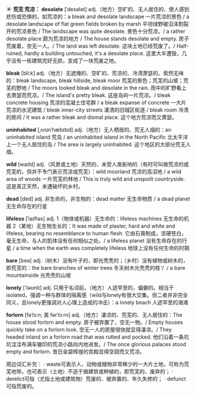 ☀ <span class="category">**荒芜 荒凉：**</span>
<span class="vocabulary">**desolate**</span> [ˈdesələt]
<span class="definition">adj.（地方）空旷的、无人居住的、使人感到悲伤或恐惧的，如荒凉的：</span>a bleak and desolate landscape 一片荒凉的景色 / a desolate landscape of flat green fields broken by marsh 平坦绿野被沼泽割裂开的荒凉景色 / The landscape was quite desolate. 景色十分荒凉。/ a rather desolate place 颇为荒凉的地方 / The house stands desolate and empty. 房子荒废着，空无一人。/ The land was left desolate. 这块土地已经荒废了。/ Half-ruined, hardly a building untouched, it's a desolate place. 这里大半遭毁，几乎没有一栋建筑完好无损，变成了一块荒废之地。
           
<span class="vocabulary">**bleak**</span> [bli:k]
<span class="definition">adj.（地方）无遮掩的、空旷的、荒凉的、冷清萧瑟的、索然无味的：</span>bleak landscape, bleak hillside, bleak moor 荒芜的景色；荒芜的山坡；荒芜的野地 / The moors looked bleak and desolate in the rain. 雨中的旷野看上去萧瑟而荒凉。/ The island's pretty bleak. 这座岛屿一片荒凉。/ bleak concrete housing 荒凉的混凝土住宅群 / a bleak expanse of concrete 一大片荒凉的水泥建筑 / bleak inner-city streets 凄清的旧城区街道 / bleak room 冷清的房间 / It was a rather bleak and dismal place. 这个地方荒凉而又萧瑟。           

<span class="vocabulary">**uninhabited**</span> [ˌʌnɪnˈhæbɪtɪd]
<span class="definition">adj.（地方）无人栖居的、荒无人烟的：</span>an uninhabited island 荒岛 / an uninhabited island in the North Pacific 北太平洋上一个无人居住的岛 / The area is largely uninhabited. 这个地区的大部分荒无人烟。

<span class="vocabulary">**wild**</span> [waɪld] 
<span class="definition">adj.（风景或土地）天然的，未受人类影响的（有时可叫做荒凉的或荒芜的，但并不专门表示荒凉或荒芜）：</span>wild moorland 荒凉的高沼地 / a wild area of woods 一片荒芜的林地 / This is truly wild and unspoilt countryside. 这是真正天然，未遭破坏的乡村。

<span class="vocabulary">**dead**</span> [ded] 
<span class="definition">adj. 非生命的，非生物的：</span>dead matter 无生命物质 / a dead planet 无生命存在的行星
           
<span class="vocabulary">**lifeless**</span> [ˈlaɪfləs]
<span class="definition">adj. 1（物体或机器）无生命的：</span>lifeless machines 无生命的机器 <span class="definition">2（某地）无生物生长的：</span>It was made of plaster, hard and white and lifeless, bearing no resemblance to human flesh. 它由石膏制成，坚硬苍白，毫无生命，与人的肌体没有任何相似之处。/ a lifeless planet 没有生命存在的行星 / a time when the earth was completely lifeless 地球上没有任何生命的时期

<span class="vocabulary">**bare**</span> [beə] 
<span class="definition">adj.（树木）没有叶子的，即光秃秃的；（乡村）没有植物或树木的，即荒芜的：</span>the bare branches of winter trees 冬天树木光秃秃的枝丫 / a bare mountainside 光秃秃的山坡

<span class="vocabulary">**lonely**</span> ['ləʊnlɪ] 
<span class="definition">adj. 只用于名词前，（地方）人迹罕至的，偏僻的。相当于isolated，强调一种与群体的隔离感（wild与lonely有很大交集。但二者并非完全同义，且lonely更强调对人心理上造成的冲击）：</span>a lonely beach 人迹罕至的海滩
           
<span class="vocabulary">**forlorn**</span> [fəˈlɔ:n; 美 fərˈlɔ:rn]
<span class="definition">adj.（地方）凄凉的、荒芜的、无人居住的：</span>The house stood forlorn and empty. 房子被弃置了，空无一物。/ Empty houses quickly take on a forlorn look. 空无一人的房屋很快就显得凄凉。/ They headed inland on a forlorn road that was rutted and pocked. 他们沿着一条坑坑洼洼布满车辙印的荒凉小路向内地进发。/ The once glorious palaces stood empty and forlorn. 昔日金碧辉煌的宫殿显得空寂而又荒凉。

周边词汇补充：
· waste可表示人、动物或植物非常稀少的一大片土地，可称为荒芜地带，也可表示（土地）不适于搞建筑或种植的，即荒芜的、废弃的；
· derelict可指（尤指土地或建筑物）荒废的、被弃置的、年久失修的；
· defunct可指荒废的。
